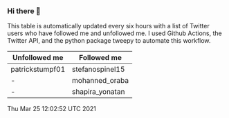 ### Hi there 👋

This table is automatically updated every six hours with a list of Twitter users who have followed me and unfollowed me. I used Github Actions, the Twitter API, and the python package tweepy to automate this workflow.

| Unfollowed me |  Followed me |
| --- | --- |
|patrickstumpf01|stefanospinel15|
|-|mohanned_oraba|
|-|shapira_yonatan|
Thu Mar 25 12:02:52 UTC 2021
